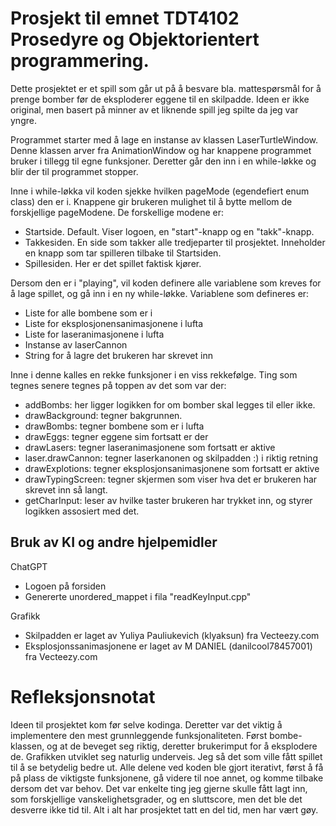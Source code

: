 # Prosjekt til emnet TDT4102 Prosedyre og Objektorientert programmering. 
Dette prosjektet er et spill som går ut på å besvare bla. mattespørsmål for å prenge bomber før de eksploderer eggene til en skilpadde. Ideen er ikke original, men basert på minner av et liknende spill jeg spilte da jeg var yngre. 

Programmet starter med å lage en instanse av klassen LaserTurtleWindow. Denne klassen arver fra AnimationWindow og har knappene programmet bruker i tillegg til egne funksjoner. Deretter går den inn i en while-løkke og blir der til programmet stopper. 

Inne i while-løkka vil koden sjekke hvilken pageMode (egendefiert enum class) den er i. Knappene gir brukeren mulighet til å bytte mellom de forskjellige pageModene. De forskellige modene er:
- Startside. Default. Viser logoen, en "start"-knapp og en "takk"-knapp.
- Takkesiden. En side som takker alle tredjeparter til prosjektet. Inneholder en knapp som tar spilleren tilbake til Startsiden.
- Spillesiden. Her er det spillet faktisk kjører. 

Dersom den er i "playing", vil koden definere alle variablene som kreves for å lage spillet, og gå inn i en ny while-løkke. Variablene som defineres er:
- Liste for alle bombene som er i 
- Liste for eksplosjonensanimasjonene i lufta
- Liste for laseranimasjonene i lufta
- Instanse av laserCannon
- String for å lagre det brukeren har skrevet inn

Inne i denne kalles en rekke funksjoner i en viss rekkefølge. Ting som tegnes senere tegnes på toppen av det som var der:
- addBombs: her ligger logikken for om bomber skal legges til eller ikke. 
- drawBackground: tegner bakgrunnen. 
- drawBombs: tegner bombene som er i lufta
- drawEggs: tegner eggene sim fortsatt er der
- drawLasers: tegner laseranimasjonene som fortsatt er aktive
- laser.drawCannon: tegner laserkanonen og skilpadden :) i riktig retning 
- drawExplotions: tegner eksplosjonsanimasjonene som fortsatt er aktive
- drawTypingScreen: tegner skjermen som viser hva det er brukeren har skrevet inn så langt.
- getCharInput: leser av hvilke taster brukeren har trykket inn, og styrer logikken assosiert med det. 


## Bruk av KI og andre hjelpemidler
ChatGPT
- Logoen på forsiden
- Genererte unordered_mappet i fila "readKeyInput.cpp"

Grafikk
- Skilpadden er laget av Yuliya Pauliukevich (klyaksun) fra Vecteezy.com
- Eksplosjonssanimasjonene er laget av M DANIEL (danilcool78457001) fra Vecteezy.com




# Refleksjonsnotat
Ideen til prosjektet kom før selve kodinga. Deretter var det viktig å implementere den mest grunnleggende funksjonaliteten. Først bombe-klassen, og at de beveget seg riktig, deretter brukerimput for å eksplodere de. Grafikken utviklet seg naturlig underveis. Jeg så det som ville fått spillet til å se betydelig bedre ut. Alle delene ved koden ble gjort iterativt, først å få på plass de viktigste funksjonene, gå videre til noe annet, og komme tilbake dersom det var behov. Det var enkelte ting jeg gjerne skulle fått lagt inn, som forskjellige vanskelighetsgrader, og en sluttscore, men det ble det desverre ikke tid til. Alt i alt har prosjektet tatt en del tid, men har vært gøy. 
